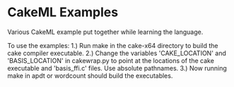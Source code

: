 # CakeML Examples
Various CakeML example put together while learning the language.

To use the examples:
1.) Run make in the cake-x64 directory to build the cake compiler executable.
2.) Change the variables 'CAKE_LOCATION' and 'BASIS_LOCATION' in cakewrap.py to
    point at the locations of the cake executable and 'basis_ffi.c' files. Use
	absolute pathnames.
3.) Now running make in apdt or wordcount should build the executables.
